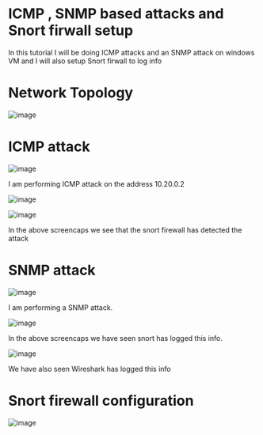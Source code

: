 # ICMP , SNMP based attacks and Snort firwall setup

In this tutorial I will be doing ICMP attacks and an SNMP attack on windows VM and I will also setup Snort firwall to log info 

# Network Topology

![image](https://github.com/SgtClutch/Cybersecurity/assets/59116892/0713ca6b-9a3b-4d29-bfe5-a0589dc4eb2d)





# ICMP attack 
![image](https://github.com/SgtClutch/Cybersecurity/assets/59116892/028cb014-4470-486a-8d59-f45c43383f38)

I am performing ICMP attack on the address 10.20.0.2 

![image](https://github.com/SgtClutch/Cybersecurity/assets/59116892/2315f696-0d88-4a24-bbe3-0f620eacfad4)

![image](https://github.com/SgtClutch/Cybersecurity/assets/59116892/57765a27-2653-429f-abc9-28d26fb7ada2)

In the above screencaps we see that the snort firewall has detected the attack 

# SNMP attack 

![image](https://github.com/SgtClutch/Cybersecurity/assets/59116892/505ee90b-336c-48ef-a132-c5e8943eafcd)

I am performing a SNMP attack. 

![image](https://github.com/SgtClutch/Cybersecurity/assets/59116892/76332cb1-6756-41bd-98c7-dc220eed0ee8)

In the above screencaps we have seen snort has logged this info. 

![image](https://github.com/SgtClutch/Cybersecurity/assets/59116892/9e929633-758a-4d20-9ff4-0314ccd18f81)

We have also seen Wireshark has logged this info 

# Snort firewall configuration

![image](https://github.com/SgtClutch/Cybersecurity/assets/59116892/a4b0d28a-9bd6-4b05-8a9a-aec553b80254)










